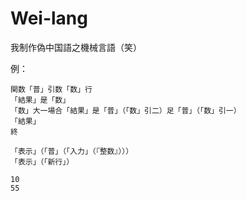 # Wei-lang
我制作偽中国語之機械言語（笑）

例：
```text:プログラム
関数「普」引数「数」行
「結果」是「数」
「数」大一場合「結果」是「普」（「数」引二）足「普」（「数」引一）
「結果」
終

「表示」（「普」（「入力」（『整数』）））
「表示」（「新行」）

```
```text:入出力
10
55
```
